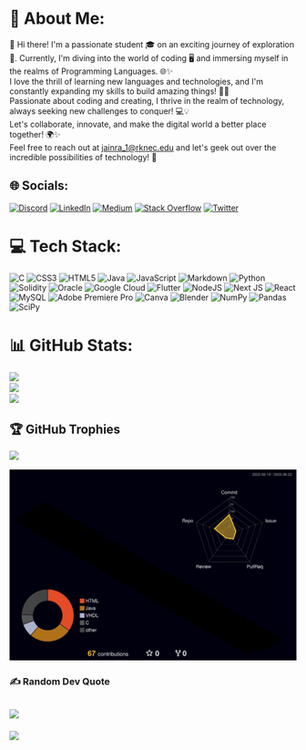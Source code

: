 # 💫 About Me:
👋 Hi there! I'm a passionate student 🎓 on an exciting journey of exploration 🌟. Currently, I'm diving into the world of coding 🖥️ and immersing myself in the realms of Programming Languages. 🌐✨ <br>I love the thrill of learning new languages and technologies, and I'm constantly expanding my skills to build amazing things! 💪🚀 <br>Passionate about coding and creating, I thrive in the realm of technology, always seeking new challenges to conquer! 💻💡 <br>Let's collaborate, innovate, and make the digital world a better place together! 🌍✨ <br>Feel free to reach out at jainra_1@rknec.edu and let's geek out over the incredible possibilities of technology! 🚀 
## 🌐 Socials:
[![Discord](https://img.shields.io/badge/Discord-%237289DA.svg?logo=discord&logoColor=white)](https://discord.gg/R1shA3h#2071) [![LinkedIn](https://img.shields.io/badge/LinkedIn-%230077B5.svg?logo=linkedin&logoColor=white)](https://linkedin.com/in/https://www.linkedin.com/in/rishabh-anand-jain-5ba17322b/) [![Medium](https://img.shields.io/badge/Medium-12100E?logo=medium&logoColor=white)](https://medium.com/@https://medium.com/@jainrishabhrj14) [![Stack Overflow](https://img.shields.io/badge/-Stackoverflow-FE7A16?logo=stack-overflow&logoColor=white)](https://stackoverflow.com/users/https://stackoverflow.com/users/22011144/rishabh) [![Twitter](https://img.shields.io/badge/Twitter-%231DA1F2.svg?logo=Twitter&logoColor=white)](https://twitter.com/https://twitter.com/R1sha3Ja1n) 
# 💻 Tech Stack:
![C](https://img.shields.io/badge/c-%2300599C.svg?style=plastic&logo=c&logoColor=white) ![CSS3](https://img.shields.io/badge/css3-%231572B6.svg?style=plastic&logo=css3&logoColor=white) ![HTML5](https://img.shields.io/badge/html5-%23E34F26.svg?style=plastic&logo=html5&logoColor=white) ![Java](https://img.shields.io/badge/java-%23ED8B00.svg?style=plastic&logo=java&logoColor=white) ![JavaScript](https://img.shields.io/badge/javascript-%23323330.svg?style=plastic&logo=javascript&logoColor=%23F7DF1E) ![Markdown](https://img.shields.io/badge/markdown-%23000000.svg?style=plastic&logo=markdown&logoColor=white) ![Python](https://img.shields.io/badge/python-3670A0?style=plastic&logo=python&logoColor=ffdd54) ![Solidity](https://img.shields.io/badge/Solidity-%23363636.svg?style=plastic&logo=solidity&logoColor=white) ![Oracle](https://img.shields.io/badge/Oracle-F80000?style=plastic&logo=oracle&logoColor=white) ![Google Cloud](https://img.shields.io/badge/Google%20Cloud-%234285F4.svg?style=plastic&logo=google-cloud&logoColor=white) ![Flutter](https://img.shields.io/badge/Flutter-%2302569B.svg?style=plastic&logo=Flutter&logoColor=white) ![NodeJS](https://img.shields.io/badge/node.js-6DA55F?style=plastic&logo=node.js&logoColor=white) ![Next JS](https://img.shields.io/badge/Next-black?style=plastic&logo=next.js&logoColor=white) ![React](https://img.shields.io/badge/react-%2320232a.svg?style=plastic&logo=react&logoColor=%2361DAFB) ![MySQL](https://img.shields.io/badge/mysql-%2300f.svg?style=plastic&logo=mysql&logoColor=white) ![Adobe Premiere Pro](https://img.shields.io/badge/Adobe%20Premiere%20Pro-9999FF.svg?style=plastic&logo=Adobe%20Premiere%20Pro&logoColor=white) ![Canva](https://img.shields.io/badge/Canva-%2300C4CC.svg?style=plastic&logo=Canva&logoColor=white) ![Blender](https://img.shields.io/badge/blender-%23F5792A.svg?style=plastic&logo=blender&logoColor=white) ![NumPy](https://img.shields.io/badge/numpy-%23013243.svg?style=plastic&logo=numpy&logoColor=white) ![Pandas](https://img.shields.io/badge/pandas-%23150458.svg?style=plastic&logo=pandas&logoColor=white) ![SciPy](https://img.shields.io/badge/SciPy-%230C55A5.svg?style=plastic&logo=scipy&logoColor=%white)
# 📊 GitHub Stats:
![](https://github-readme-stats.vercel.app/api?username=R1shA3h&theme=radical&hide_border=false&include_all_commits=true&count_private=true)<br/>
![](https://github-readme-streak-stats.herokuapp.com/?user=R1shA3h&theme=radical&hide_border=false)<br/>
![](https://github-readme-stats.vercel.app/api/top-langs/?username=R1shA3h&theme=radical&hide_border=false&include_all_commits=true&count_private=true&layout=compact)
## 🏆 GitHub Trophies
![](https://github-profile-trophy.vercel.app/?username=R1shA3h&theme=algolia&no-frame=false&no-bg=false&margin-w=4)

![](./profile-3d-contrib/profile-night-rainbow.svg)

### ✍️ Random Dev Quote
![](https://quotes-github-readme.vercel.app/api?type=horizontal&theme=dark)
---
[![](https://visitcount.itsvg.in/api?id=R1shA3h&icon=0&color=11)](https://visitcount.itsvg.in)
<!-- Proudly created with GPRM ( https://gprm.itsvg.in ) -->
